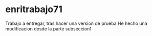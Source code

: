 # enritrabajo71
Trabajo a entregar, tras hacer una version de prueba
He hecho una modificacion desde la parte subseccion1

